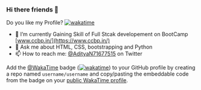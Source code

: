 ### Hi there friends 👋

Do you like my Profile?
[![wakatime](https://wakatime.com/badge/user/8980ae70-4035-45bb-8c9a-a45067c11b98.svg)](https://wakatime.com/@8980ae70-4035-45bb-8c9a-a45067c11b98)

- 🔭 I’m currently Gaining Skill of Full Stcak developement on BootCamp [www.ccbp.in/](https://www.ccbp.in/)
- 💬 Ask me about HTML, CSS, bootstrapping and Python
- 📫 How to reach me: [@AdityaN71677515](https://twitter.com/AdityaN71677515) on Twitter

Add the [@WakaTime](https://github.com/wakatime) badge ([![wakatime](https://wakatime.com/badge/user/66b6796d-eb84-4bb9-b9d2-8dc882f4c6ac.svg)](https://wakatime.com/@66b6796d-eb84-4bb9-b9d2-8dc882f4c6ac)) to your GitHub profile by creating a repo named `username/username` and copy/pasting the embeddable code from the badge on your [public WakaTime profile](https://wakatime.com/me).
<!--
**Aditya-Narayan-Nayak/Aditya-Narayan-Nayak** is a ✨ _special_ ✨ repository because its `README.md` (this file) appears on your GitHub profile.

Here are some ideas to get you started:

- 🔭 I’m currently working on ...
- 🌱 I’m currently learning ...
- 👯 I’m looking to collaborate on ...
- 🤔 I’m looking for help with ...
- 💬 Ask me about ...
- 📫 How to reach me: ...
- 😄 Pronouns: ...
- ⚡ Fun fact: ...
-->
